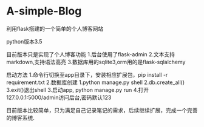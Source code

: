 # A-simple-Blog
利用flask搭建的一个简单的个人博客网站

python版本3.5

目前版本只是实现了个人博客功能
1.后台使用了flask-admin
2.文本支持markdown,支持语法高亮
3.数据库用的sqlite3,orm用的是flask-sqlalchemy

启动方法
1.命令行切换至app目录下，安装相应扩展包，pip install -r requirement.txt
2.数据库创建
  1.python manage.py shell
  2.db.create_all()
  3.exit()退出shell
3.启动app,  python manage.py run
4.打开127.0.0.1:5000/admin访问后台,密码默认123

目前版本比较简单，只为满足自己记录笔记的需求，后续继续扩展，完成一个完善的博客系统.
